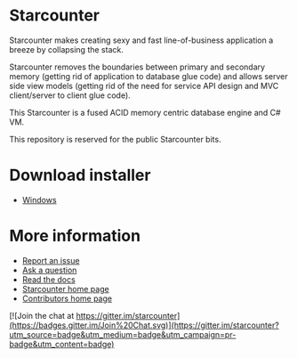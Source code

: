 # Starcounter

Starcounter makes creating sexy and fast line-of-business application a breeze by collapsing the stack.

Starcounter removes the boundaries between primary and secondary memory (getting rid of application to database glue code) and allows server side view models (getting rid of the need for service API design and MVC client/server to client glue code).

This Starcounter is a fused ACID memory centric database engine and C# VM. 

This repository is reserved for the public Starcounter bits.

# Download installer
* [Windows](http://downloads.starcounter.com/download/Starcounter/Stable/latest)

# More information

* [Report an issue](https://github.com/Starcounter/Starcounter/issues/new)
* [Ask a question](https://github.com/Starcounter/Starcounter/issues/new)
* [Read the docs](http://starcounter.io/docs/) 
* [Starcounter home page](http://www.starcounter.com) 
* [Contributors home page](http://starcounter.github.com) 

[![Join the chat at https://gitter.im/starcounter](https://badges.gitter.im/Join%20Chat.svg)](https://gitter.im/starcounter?utm_source=badge&utm_medium=badge&utm_campaign=pr-badge&utm_content=badge)

